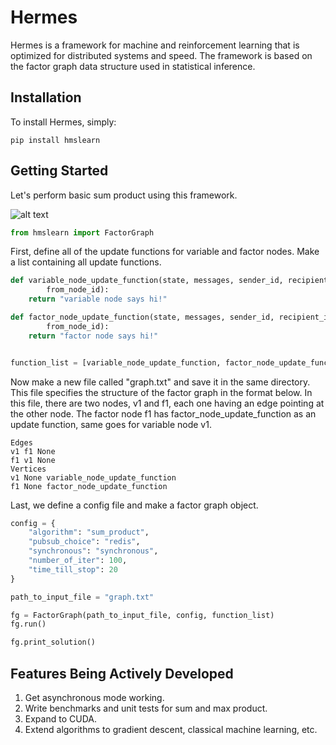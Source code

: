 # Hermes

Hermes is a framework for machine and reinforcement learning that is optimized for distributed systems and speed. The framework is based on the factor graph data structure used in statistical inference.

## Installation

To install Hermes, simply:
```
pip install hmslearn
```

## Getting Started

Let's perform basic sum product using this framework. 

![alt text](https://www.dropbox.com/s/lr2y75pi8om977g/hmm_sum_product.png?dl=0 "Logo Title Text 1")



```python
from hmslearn import FactorGraph
```

First, define all of the update functions for variable and factor nodes. Make a list containing all update functions.

```python
def variable_node_update_function(state, messages, sender_id, recipient_id,
        from_node_id):
    return "variable node says hi!"

def factor_node_update_function(state, messages, sender_id, recipient_id,
        from_node_id):
    return "factor node says hi!"


function_list = [variable_node_update_function, factor_node_update_function]
```

Now make a new file called "graph.txt" and save it in the same directory. This file specifies the structure of the factor graph in the format below. In this file, there are two nodes, v1 and f1, each one having an edge pointing at the other node. The factor node f1 has factor_node_update_function as an update function, same goes for variable node v1. 

```
Edges
v1 f1 None
f1 v1 None
Vertices
v1 None variable_node_update_function
f1 None factor_node_update_function
```
Last, we define a config file and make a factor graph object. 

```python
config = {
    "algorithm": "sum_product",
    "pubsub_choice": "redis",
    "synchronous": "synchronous",
    "number_of_iter": 100,
    "time_till_stop": 20
}

path_to_input_file = "graph.txt"

fg = FactorGraph(path_to_input_file, config, function_list)
fg.run()

fg.print_solution()
```




## Features Being Actively Developed
1. Get asynchronous mode working.
2. Write benchmarks and unit tests for sum and max product.
3. Expand to CUDA.
4. Extend algorithms to gradient descent, classical machine learning, etc.
